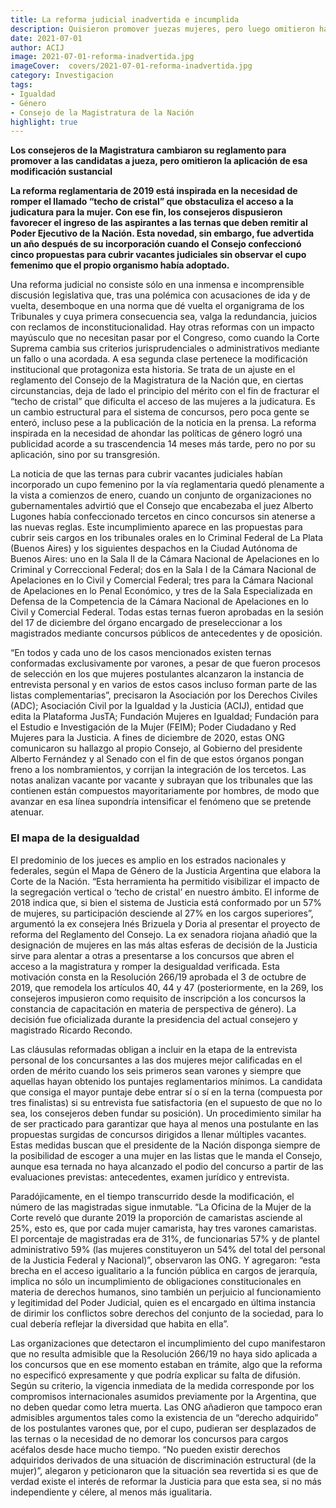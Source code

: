 ```yaml
---
title: La reforma judicial inadvertida e incumplida
description: Quisieron promover juezas mujeres, pero luego omitieron hacerlo.
date: 2021-07-01
author: ACIJ
image: 2021-07-01-reforma-inadvertida.jpg
imageCover:  covers/2021-07-01-reforma-inadvertida.jpg
category: Investigacion
tags:
- Igualdad
- Género
- Consejo de la Magistratura de la Nación
highlight: true
---
```


**Los consejeros de la Magistratura cambiaron su reglamento para promover a las candidatas a jueza, pero omitieron la aplicación de esa modificación sustancial**

**La reforma reglamentaria de 2019 está inspirada en la necesidad de romper el llamado “techo de cristal” que obstaculiza el acceso a la judicatura para la mujer. Con ese fin, los consejeros dispusieron favorecer el ingreso de las aspirantes a las ternas que deben remitir al Poder Ejecutivo de la Nación. Esta novedad, sin embargo, fue advertida un año después de su incorporación cuando el Consejo confeccionó cinco propuestas para cubrir vacantes judiciales sin observar el cupo femenimo que el propio organismo había adoptado.**


Una reforma judicial no consiste sólo en una inmensa e incomprensible discusión legislativa que, tras una polémica con acusaciones de ida y de vuelta, desemboque en una norma que dé vuelta el organigrama de los Tribunales y cuya primera consecuencia sea, valga la redundancia, juicios con reclamos de inconstitucionalidad. Hay otras reformas con un impacto mayúsculo que no necesitan pasar por el Congreso, como cuando la Corte Suprema cambia sus criterios jurisprudenciales o administrativos mediante un fallo o una acordada. A esa segunda clase pertenece la modificación institucional que protagoniza esta historia. Se trata de un ajuste en el reglamento del Consejo de la Magistratura de la Nación que, en ciertas circunstancias, deja de lado el principio del mérito con el fin de fracturar el “techo de cristal” que dificulta el acceso de las mujeres a la judicatura. Es un cambio estructural para el sistema de concursos, pero poca gente se enteró, incluso pese a la publicación de la noticia en la prensa. La reforma inspirada en la necesidad de ahondar las políticas de género logró una publicidad acorde a su trascendencia 14 meses más tarde, pero no por su aplicación, sino por su transgresión.

La noticia de que las ternas para cubrir vacantes judiciales habían incorporado un cupo femenino por la vía reglamentaria quedó plenamente a la vista a comienzos de enero, cuando un conjunto de organizaciones no gubernamentales advirtió que el Consejo que encabezaba el juez Alberto Lugones había confeccionado tercetos en cinco concursos sin atenerse a las nuevas reglas. Este incumplimiento aparece en las propuestas para cubrir seis cargos en los tribunales orales en lo Criminal Federal de La Plata (Buenos Aires) y los siguientes despachos en la Ciudad Autónoma de Buenos Aires: uno en la Sala II de la Cámara Nacional de Apelaciones en lo Criminal y Correccional Federal; dos en la Sala I de la Cámara Nacional de Apelaciones en lo Civil y Comercial Federal; tres para la Cámara Nacional de Apelaciones en lo Penal Económico, y tres de la Sala Especializada en Defensa de la Competencia de la Cámara Nacional de Apelaciones en lo Civil y Comercial Federal. Todas estas ternas fueron aprobadas en la sesión del 17 de diciembre del órgano encargado de preseleccionar a los magistrados mediante concursos públicos de antecedentes y de oposición.

“En todos y cada uno de los casos mencionados existen ternas conformadas exclusivamente por varones, a pesar de que fueron procesos de selección en los que mujeres postulantes alcanzaron la instancia de entrevista personal y en varios de estos casos incluso forman parte de las listas complementarias”, precisaron la Asociación por los Derechos Civiles (ADC); Asociación Civil por la Igualdad y la Justicia (ACIJ), entidad que edita la Plataforma JusTA; Fundación Mujeres en Igualdad; Fundación para el Estudio e Investigación de la Mujer (FEIM); Poder Ciudadano y Red Mujeres para la Justicia. A fines de diciembre de 2020, estas ONG comunicaron su hallazgo al propio Consejo, al Gobierno del presidente Alberto Fernández y al Senado con el fin de que estos órganos pongan freno a los nombramientos, y corrijan la integración de los tercetos. Las notas analizan vacante por vacante y subrayan que los tribunales que las contienen están compuestos mayoritariamente por hombres, de modo que avanzar en esa línea supondría intensificar el fenómeno que se pretende atenuar.

### El mapa de la desigualdad

El predominio de los jueces es amplio en los estrados nacionales y federales, según el Mapa de Género de la Justicia Argentina que elabora la Corte de la Nación. “Esta herramienta ha permitido visibilizar el impacto de la segregación vertical o ‘techo de cristal’ en nuestro ámbito. El informe de 2018 indica que, si bien el sistema de Justicia está conformado por un 57% de mujeres, su participación desciende al 27% en los cargos superiores”, argumentó la ex consejera Inés Brizuela y Doria al presentar el proyecto de reforma del Reglamento del Consejo. La ex senadora riojana añadió que la designación de mujeres en las más altas esferas de decisión de la Justicia sirve para alentar a otras a presentarse a los concursos que abren el acceso a la magistratura y romper la desigualdad verificada. Esta motivación consta en la Resolución 266/19 aprobada el 3 de octubre de 2019, que remodela los artículos 40, 44 y 47 (posteriormente, en la 269, los consejeros impusieron como requisito de inscripción a los concursos la constancia de capacitación en materia de perspectiva de género). La decisión fue oficializada durante la presidencia del actual consejero y magistrado Ricardo Recondo.

Las cláusulas reformadas obligan a incluir en la etapa de la entrevista personal de los concursantes a las dos mujeres mejor calificadas en el orden de mérito cuando los seis primeros sean varones y siempre que aquellas hayan obtenido los puntajes reglamentarios mínimos. La candidata que consiga el mayor puntaje debe entrar sí o sí en la terna (compuesta por tres finalistas) si su entrevista fue satisfactoria (en el supuesto de que no lo sea, los consejeros deben fundar su posición). Un procedimiento similar ha de ser practicado para garantizar que haya al menos una postulante en las propuestas surgidas de concursos dirigidos a llenar múltiples vacantes. Estas medidas buscan que el presidente de la Nación disponga siempre de la posibilidad de escoger a una mujer en las listas que le manda el Consejo, aunque esa ternada no haya alcanzado el podio del concurso a partir de las evaluaciones previstas: antecedentes, examen jurídico y entrevista.

Paradójicamente, en el tiempo transcurrido desde la modificación, el número de las magistradas sigue inmutable. “La Oficina de la Mujer de la Corte reveló que durante 2019 la proporción de camaristas asciende al 25%, esto es, que por cada mujer camarista, hay tres varones camaristas. El porcentaje de magistradas era de 31%, de funcionarias 57% y de plantel administrativo 59% (las mujeres constituyeron un 54% del total del personal de la Justicia Federal y Nacional)”, observaron las ONG. Y agregaron: “esta brecha en el acceso igualitario a la función pública en cargos de jerarquía, implica no sólo un incumplimiento de obligaciones constitucionales en materia de derechos humanos, sino también un perjuicio al funcionamiento y legitimidad del Poder Judicial, quien es el encargado en última instancia de dirimir los conflictos sobre derechos del conjunto de la sociedad, para lo cual debería reflejar la diversidad que habita en ella”.

Las organizaciones que detectaron el incumplimiento del cupo manifestaron que no resulta admisible que la Resolución 266/19 no haya sido aplicada a los concursos que en ese momento estaban en trámite, algo que la reforma no especificó expresamente y que podría explicar su falta de difusión. Según su criterio, la vigencia inmediata de la medida corresponde por los compromisos internacionales asumidos previamente por la Argentina, que no deben quedar como letra muerta. Las ONG añadieron que tampoco eran admisibles argumentos tales como la existencia de un “derecho adquirido” de los postulantes varones que, por el cupo, pudieran ser desplazados de las ternas o la necesidad de no demorar los concursos para cargos acéfalos desde hace mucho tiempo. “No pueden existir derechos adquiridos derivados de una situación de discriminación estructural (de la mujer)”, alegaron y peticionaron que la situación sea revertida si es que de verdad existe el interés de reformar la Justicia para que esta sea, si no más independiente y célere, al menos más igualitaria.

